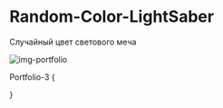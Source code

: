 # Random-Color-LightSaber

Случайный цвет светового меча

![img-portfolio](https://user-images.githubusercontent.com/56477695/119190980-b7fb0f00-ba86-11eb-9f17-ade95c6f7cdf.png)

Portfolio-3 {



}
